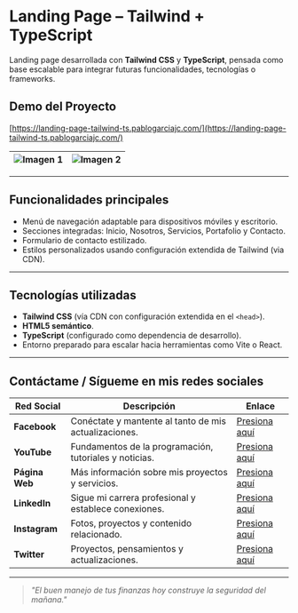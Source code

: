 # Landing Page – Tailwind + TypeScript

Landing page desarrollada con **Tailwind CSS** y **TypeScript**, pensada como base escalable para integrar futuras funcionalidades, tecnologías o frameworks.

## Demo del Proyecto

[https://landing-page-tailwind-ts.pablogarciajc.com/](https://landing-page-tailwind-ts.pablogarciajc.com/)

| ![Imagen 1](https://pablogarciajc.com/wp-content/uploads/2025/06/landing-page-tailwind-ts.png) | ![Imagen 2](https://pablogarciajc.com/wp-content/uploads/2025/06/landing-page-tailwind-ts-2.png) |
|-----------|-----------|

---

## Funcionalidades principales

- Menú de navegación adaptable para dispositivos móviles y escritorio.
- Secciones integradas: Inicio, Nosotros, Servicios, Portafolio y Contacto.
- Formulario de contacto estilizado.
- Estilos personalizados usando configuración extendida de Tailwind (via CDN).

---

## Tecnologías utilizadas

- **Tailwind CSS** (vía CDN con configuración extendida en el `<head>`).
- **HTML5 semántico**.
- **TypeScript** (configurado como dependencia de desarrollo).
- Entorno preparado para escalar hacia herramientas como Vite o React.

---

## Contáctame / Sígueme en mis redes sociales

| Red Social   | Descripción                                              | Enlace                   |
|--------------|----------------------------------------------------------|--------------------------|
| **Facebook** | Conéctate y mantente al tanto de mis actualizaciones.    | [Presiona aquí](https://www.facebook.com/PabloGarciaJC) |
| **YouTube**  | Fundamentos de la programación, tutoriales y noticias.   | [Presiona aquí](https://www.youtube.com/@pablogarciajc)     |
| **Página Web** | Más información sobre mis proyectos y servicios.        | [Presiona aquí](https://pablogarciajc.com/)              |
| **LinkedIn** | Sigue mi carrera profesional y establece conexiones.     | [Presiona aquí](https://www.linkedin.com/in/pablogarciajc) |
| **Instagram**| Fotos, proyectos y contenido relacionado.                 | [Presiona aquí](https://www.instagram.com/pablogarciajc) |
| **Twitter**  | Proyectos, pensamientos y actualizaciones.                | [Presiona aquí](https://x.com/PabloGarciaJC?t=lct1gxvE8DkqAr8dgxrHIw&s=09)   |

---
> _"El buen manejo de tus finanzas hoy construye la seguridad del mañana."_
